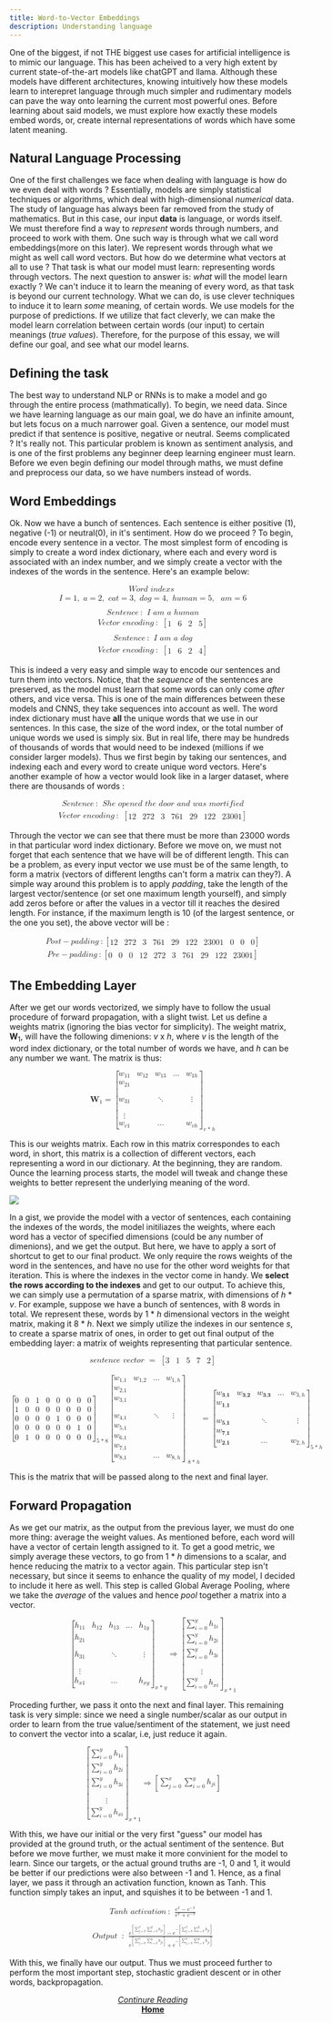 ```yaml
---
title: Word-to-Vector Embeddings
description: Understanding language
---
```


One of the biggest, if not THE biggest use cases for artificial intelligence is to mimic our language. This has been acheived to a very high extent by current state-of-the-art models like chatGPT and llama. Although these models have different architectures, knowing intuitively how these models learn to interepret language through much simpler and rudimentary models can pave the way onto learning the current most powerful ones. Before learning about said models, we must explore how exactly these models embed words, or, create internal representations of words which have some latent meaning.

## Natural Language Processing

One of the first challenges we face when dealing with language is how do we even deal with words ? Essentially, models are simply statistical techniques or algorithms, which deal with high-dimensional *numerical* data. The study of language has always been far removed from the study of mathematics. But in this case, our input **data** is language, or words itself. We must therefore find a way to *represent* words through numbers, and proceed to work with them. One such way is through what we call word embeddings(more on this later). We represent words through what we might as well call word vectors. But how do we determine what vectors at all to use ? That task is what our model must learn: representing words through vectors. The next question to answer is: *what* will the model learn exactly ? We can't induce it to learn the meaning of every word, as that task is beyond our current technology. What we can do, is use clever techniques to induce it to learn *some* meaning, of certain words. We use models for the purpose of predictions. If we utilize that fact cleverly, we can make the model learn correlation between certain words (our input) to certain meanings (*true values*).
Therefore, for the purpose of this essay, we will define our goal, and see what our model learns.

## Defining the task

The best way to understand NLP or RNNs is to make a model and go through the entire process (mathmatically). To begin, we need data. Since we have learning language as our main goal, we do have an infinite amount, but lets focus on a much narrower goal. Given a sentence, our model must predict if that sentence is positive, negative or neutral. Seems complicated ? It's really not. This particular problem is known as sentiment analysis, and is one of the first problems any beginner deep learning engineer must learn. Before we even begin defining our model through maths, we must define and preprocess our data, so we have numbers instead of words.

## Word Embeddings

Ok. Now we have a bunch of sentences. Each sentence is either positive (1), negative (-1) or neutral(0), in it's sentiment. How do we proceed ? To begin, encode every sentence in a vector. The most simplest form of encoding is simply to create a word index dictionary, where each and every word is associated with an index number, and we simply create a vector with the indexes of the words in the sentence. Here's an example below: 

<math display="block" class="tml-display" style="display:block math;"><mtable columnalign="left"><mtr><mtd class="tml-left" style="padding:0.5ex 0em 0.5ex 0em;"><mrow><mi>W</mi><mi>o</mi><mi>r</mi><mi>d</mi><mtext> </mtext><mi>i</mi><mi>n</mi><mi>d</mi><mi>e</mi><mi>x</mi><mi>s</mi><mtext> </mtext></mrow></mtd></mtr><mtr><mtd class="tml-left" style="padding:0.5ex 0em 0.5ex 0em;"><mrow><mi>I</mi><mo>=</mo><mn>1</mn><mo separator="true">,</mo><mtext> </mtext><mi>a</mi><mo>=</mo><mn>2</mn><mo separator="true">,</mo><mtext> </mtext><mi>c</mi><mi>a</mi><mi>t</mi><mo>=</mo><mn>3</mn><mo separator="true">,</mo><mtext> </mtext><mi>d</mi><mi>o</mi><mi>g</mi><mo>=</mo><mn>4</mn><mo separator="true">,</mo><mtext> </mtext><mi>h</mi><mi>u</mi><mi>m</mi><mi>a</mi><mi>n</mi><mo>=</mo><mn>5</mn><mo separator="true">,</mo><mtext> </mtext><mtext> </mtext><mi>a</mi><mi>m</mi><mo>=</mo><mn>6</mn></mrow></mtd></mtr><mtr><mtd class="tml-left" style="padding:0.5ex 0em 0.5ex 0em;"><mrow></mrow></mtd></mtr><mtr><mtd class="tml-left" style="padding:0.5ex 0em 0.5ex 0em;"><mrow><mi>S</mi><mi>e</mi><mi>n</mi><mi>t</mi><mi>e</mi><mi>n</mi><mi>c</mi><mi>e</mi><mo lspace="0.2222em" rspace="0.2222em">:</mo><mtext> </mtext><mi>I</mi><mtext> </mtext><mi>a</mi><mi>m</mi><mtext> </mtext><mi>a</mi><mtext> </mtext><mi>h</mi><mi>u</mi><mi>m</mi><mi>a</mi><mi>n</mi></mrow></mtd></mtr><mtr><mtd class="tml-left" style="padding:0.5ex 0em 0.5ex 0em;"><mrow><mi>V</mi><mi>e</mi><mi>c</mi><mi>t</mi><mi>o</mi><mi>r</mi><mtext> </mtext><mi>e</mi><mi>n</mi><mi>c</mi><mi>o</mi><mi>d</mi><mi>i</mi><mi>n</mi><mi>g</mi><mo lspace="0.2222em" rspace="0.2222em">:</mo><mtext> </mtext><mrow><mo fence="true" form="prefix">[</mo><mtable columnalign="center center center center"><mtr><mtd style="padding-left:0em;"><mn>1</mn></mtd><mtd><mn>6</mn></mtd><mtd><mn>2</mn></mtd><mtd style="padding-right:0em;"><mn>5</mn></mtd></mtr></mtable><mo fence="true" form="postfix">]</mo></mrow></mrow></mtd></mtr><mtr><mtd class="tml-left" style="padding:0.5ex 0em 0.5ex 0em;"><mrow></mrow></mtd></mtr><mtr><mtd class="tml-left" style="padding:0.5ex 0em 0.5ex 0em;"><mrow><mi>S</mi><mi>e</mi><mi>n</mi><mi>t</mi><mi>e</mi><mi>n</mi><mi>c</mi><mi>e</mi><mo lspace="0.2222em" rspace="0.2222em">:</mo><mtext> </mtext><mi>I</mi><mtext> </mtext><mi>a</mi><mi>m</mi><mtext> </mtext><mi>a</mi><mtext> </mtext><mi>d</mi><mi>o</mi><mi>g</mi></mrow></mtd></mtr><mtr><mtd class="tml-left" style="padding:0.5ex 0em 0.5ex 0em;"><mrow><mi>V</mi><mi>e</mi><mi>c</mi><mi>t</mi><mi>o</mi><mi>r</mi><mtext> </mtext><mi>e</mi><mi>n</mi><mi>c</mi><mi>o</mi><mi>d</mi><mi>i</mi><mi>n</mi><mi>g</mi><mo lspace="0.2222em" rspace="0.2222em">:</mo><mtext> </mtext><mrow><mo fence="true" form="prefix">[</mo><mtable columnalign="center center center center"><mtr><mtd style="padding-left:0em;"><mn>1</mn></mtd><mtd><mn>6</mn></mtd><mtd><mn>2</mn></mtd><mtd style="padding-right:0em;"><mn>4</mn></mtd></mtr></mtable><mo fence="true" form="postfix">]</mo></mrow></mrow></mtd></mtr></mtable></math>

This is indeed a very easy and simple way to encode our sentences and turn them into vectors. Notice, that the *sequence* of the sentences are preserved, as the model must learn that some words can only come *after* others, and vice versa. This is one of the main differences between these models and CNNS, they take sequences into account as well. The word index dictionary must have **all** the unique words that we use in our sentences. In this case, the size of the word index, or the total number of unique words we used is simply six. But in real life, there may be hundreds of thousands of words that would need to be indexed (millions if we consider larger models). Thus we first begin by taking our sentences, and indexing each and every word to create unique word vectors. Here's another example of how a vector would look like in a larger dataset, where there are thousands of words :
 
<math display="block" class="tml-display" style="display:block math;"><mtable columnalign="left"><mtr><mtd class="tml-left" style="padding:0.5ex 0em 0.5ex 0em;"><mrow><mi>S</mi><mi>e</mi><mi>n</mi><mi>t</mi><mi>e</mi><mi>n</mi><mi>c</mi><mi>e</mi><mo lspace="0.2222em" rspace="0.2222em">:</mo><mtext> </mtext><mi>S</mi><mi>h</mi><mi>e</mi><mtext> </mtext><mi>o</mi><mi>p</mi><mi>e</mi><mi>n</mi><mi>e</mi><mi>d</mi><mtext> </mtext><mi>t</mi><mi>h</mi><mi>e</mi><mtext> </mtext><mi>d</mi><mi>o</mi><mi>o</mi><mi>r</mi><mtext> </mtext><mi>a</mi><mi>n</mi><mi>d</mi><mtext> </mtext><mi>w</mi><mi>a</mi><mi>s</mi><mtext> </mtext><mi>m</mi><mi>o</mi><mi>r</mi><mi>t</mi><mi>i</mi><mi>f</mi><mi>i</mi><mi>e</mi><mi>d</mi></mrow></mtd></mtr><mtr><mtd class="tml-left" style="padding:0.5ex 0em 0.5ex 0em;"><mrow><mi>V</mi><mi>e</mi><mi>c</mi><mi>t</mi><mi>o</mi><mi>r</mi><mtext> </mtext><mi>e</mi><mi>n</mi><mi>c</mi><mi>o</mi><mi>d</mi><mi>i</mi><mi>n</mi><mi>g</mi><mo lspace="0.2222em" rspace="0.2222em">:</mo><mtext> </mtext><mrow><mo fence="true" form="prefix">[</mo><mtable columnalign="center center center center center center center"><mtr><mtd style="padding-left:0em;"><mn>12</mn></mtd><mtd><mn>272</mn></mtd><mtd><mn>3</mn></mtd><mtd><mn>761</mn></mtd><mtd><mn>29</mn></mtd><mtd><mn>122</mn></mtd><mtd style="padding-right:0em;"><mn>23001</mn></mtd></mtr></mtable><mo fence="true" form="postfix">]</mo></mrow></mrow></mtd></mtr></mtable></math>

Through the vector we can see that there must be more than 23000 words in that particular word index dictionary. Before we move on, we must not forget that each sentence that we have will be of different length. This can be a problem, as every input vector we use must be of the same length, to form a matrix (vectors of different lengths can't form a matrix can they?). A simple way around this problem is to apply *padding*, take the length of the largest vector/sentence (or set one maximum length yourself), and simply add zeros before or after the values in a vector till it reaches the desired length. For instance, if the maximum length is 10 (of the largest sentence, or the one you set), the above vector will be :

<math display="block" class="tml-display" style="display:block math;"><mtable columnalign="left"><mtr><mtd class="tml-left" style="padding:0.5ex 0em 0.5ex 0em;"><mrow><mi>P</mi><mi>o</mi><mi>s</mi><mi>t</mi><mo>−</mo><mi>p</mi><mi>a</mi><mi>d</mi><mi>d</mi><mi>i</mi><mi>n</mi><mi>g</mi><mo lspace="0.2222em" rspace="0.2222em">:</mo><mrow><mo fence="true" form="prefix">[</mo><mtable columnalign="center center center center center center center center center center"><mtr><mtd style="padding-left:0em;"><mn>12</mn></mtd><mtd><mn>272</mn></mtd><mtd><mn>3</mn></mtd><mtd><mn>761</mn></mtd><mtd><mn>29</mn></mtd><mtd><mn>122</mn></mtd><mtd><mn>23001</mn></mtd><mtd><mn>0</mn></mtd><mtd><mn>0</mn></mtd><mtd style="padding-right:0em;"><mn>0</mn></mtd></mtr></mtable><mo fence="true" form="postfix">]</mo></mrow></mrow></mtd></mtr><mtr><mtd class="tml-left" style="padding:0.5ex 0em 0.5ex 0em;"><mrow><mi>P</mi><mi>r</mi><mi>e</mi><mo>−</mo><mi>p</mi><mi>a</mi><mi>d</mi><mi>d</mi><mi>i</mi><mi>n</mi><mi>g</mi><mo lspace="0.2222em" rspace="0.2222em">:</mo><mrow><mo fence="true" form="prefix">[</mo><mtable columnalign="center center center center center center center center center center"><mtr><mtd style="padding-left:0em;"><mn>0</mn></mtd><mtd><mn>0</mn></mtd><mtd><mn>0</mn></mtd><mtd><mn>12</mn></mtd><mtd><mn>272</mn></mtd><mtd><mn>3</mn></mtd><mtd><mn>761</mn></mtd><mtd><mn>29</mn></mtd><mtd><mn>122</mn></mtd><mtd style="padding-right:0em;"><mn>23001</mn></mtd></mtr></mtable><mo fence="true" form="postfix">]</mo></mrow></mrow></mtd></mtr></mtable></math>

## The Embedding Layer

After we get our words vectorized, we simply have to follow the usual procedure of forward propagation, with a slight twist. Let us define a weights matrix (ignoring the bias vector for simplicity). The weight matrix, **W**<sub>1</sub>, will have the following dimenions: *v* x *h*, where *v* is the length of the word index dictionary, or the total number of words we have, and *h* can be any number we want. The matrix is thus: 

<math display="block" class="tml-display" style="display:block math;"><mrow><msub><mi>𝐖</mi><mn>1</mn></msub><mo>=</mo><msub><mrow><mo fence="true" form="prefix">[</mo><mtable columnalign="center center center center center"><mtr><mtd style="padding-left:0em;"><msub><mi>w</mi><mn>11</mn></msub></mtd><mtd><msub><mi>w</mi><mn>12</mn></msub></mtd><mtd><msub><mi>w</mi><mn>13</mn></msub></mtd><mtd><mo lspace="0em" rspace="0em">…</mo></mtd><mtd style="padding-right:0em;"><msub><mi>w</mi><mrow><mn>1</mn><mi>h</mi></mrow></msub></mtd></mtr><mtr><mtd style="padding-left:0em;"><msub><mi>w</mi><mn>21</mn></msub></mtd><mtd><mrow></mrow></mtd><mtd><mrow></mrow></mtd><mtd><mrow></mrow></mtd><mtd style="padding-right:0em;"><mrow></mrow></mtd></mtr><mtr><mtd style="padding-left:0em;"><msub><mi>w</mi><mn>31</mn></msub></mtd><mtd><mrow></mrow></mtd><mtd><mo lspace="0em" rspace="0em">⋱</mo></mtd><mtd><mrow></mrow></mtd><mtd style="padding-right:0em;"><mrow><mi>⋮</mi><mspace width="0pt" height="14.944pt"></mspace></mrow></mtd></mtr><mtr><mtd style="padding-left:0em;"><mrow><mi>⋮</mi><mspace width="0pt" height="14.944pt"></mspace></mrow></mtd><mtd><mrow></mrow></mtd><mtd><mrow></mrow></mtd><mtd><mrow></mrow></mtd><mtd style="padding-right:0em;"><mrow></mrow></mtd></mtr><mtr><mtd style="padding-left:0em;"><msub><mi>w</mi><mrow><mi>v</mi><mn>1</mn></mrow></msub></mtd><mtd><mrow></mrow></mtd><mtd><mo lspace="0em" rspace="0em">…</mo></mtd><mtd><mrow></mrow></mtd><mtd style="padding-right:0em;"><msub><mi>w</mi><mrow><mi>v</mi><mi>h</mi></mrow></msub></mtd></mtr></mtable><mo fence="true" form="postfix">]</mo></mrow><mrow><mi>v</mi><mo>* </mo><mi>h</mi></mrow></msub></mrow></math>

This is our weights matrix. Each row in this matrix correspondes to each word, in short, this matrix is a collection of different vectors, each representing a word in our dictionary. At the beginning, they are random. Ounce the learning process starts, the model will tweak and change these weights to better represent the underlying meaning of the word. 

<img src='/media/wordweights.png'>

In a gist, we provide the model with a vector of sentences, each containing the indexes of the words, the model initiliazes the weights, where each word has a vector of specified dimensions (could be any number of dimenions), and we get the output. But here, we have to apply a sort of shortcut to get to our final product. We only require the rows weights of the word in the sentences, and have no use for the other word weights for that iteration. This is where the indexes in the vector come in handy. We **select the rows according to the indexes** and get to our output.
To achieve this, we can simply use a permutation of a sparse matrix, with dimensions of *h* * *v*. For example, suppose we have a bunch of sentences, with 8 words in total. We represent these, words by 1 * *h* dimensional vectors in the weight matrix, making it 8 * *h*. Next we simply utilize the indexes in our sentence *s*, to create a sparse matrix of ones, in order to get out final output of the embedding layer: a matrix of weights representing that particular sentence.

<math display="block" class="tml-display" style="display:block math;"><mrow><mi>s</mi><mi>e</mi><mi>n</mi><mi>t</mi><mi>e</mi><mi>n</mi><mi>c</mi><mi>e</mi><mtext> </mtext><mi>v</mi><mi>e</mi><mi>c</mi><mi>t</mi><mi>o</mi><mi>r</mi><mtext> </mtext><mo>=</mo><mtext> </mtext><mrow><mo fence="true" form="prefix">[</mo><mtable columnalign="center center center center center"><mtr><mtd style="padding-left:0em;"><mn>3</mn></mtd><mtd><mn>1</mn></mtd><mtd><mn>5</mn></mtd><mtd><mn>7</mn></mtd><mtd style="padding-right:0em;"><mn>2</mn></mtd></mtr></mtable><mo fence="true" form="postfix">]</mo></mrow></mrow></math><br>
<math display="block" class="tml-display" style="display:block math;"><mrow><msub><mrow><mo fence="true" form="prefix">[</mo><mtable columnalign="center center center center center center center center"><mtr><mtd style="padding-left:0em;"><mn>0</mn></mtd><mtd><mn>0</mn></mtd><mtd><mn>1</mn></mtd><mtd><mn>0</mn></mtd><mtd><mn>0</mn></mtd><mtd><mn>0</mn></mtd><mtd><mn>0</mn></mtd><mtd style="padding-right:0em;"><mn>0</mn></mtd></mtr><mtr><mtd style="padding-left:0em;"><mn>1</mn></mtd><mtd><mn>0</mn></mtd><mtd><mn>0</mn></mtd><mtd><mn>0</mn></mtd><mtd><mn>0</mn></mtd><mtd><mn>0</mn></mtd><mtd><mn>0</mn></mtd><mtd style="padding-right:0em;"><mn>0</mn></mtd></mtr><mtr><mtd style="padding-left:0em;"><mn>0</mn></mtd><mtd><mn>0</mn></mtd><mtd><mn>0</mn></mtd><mtd><mn>0</mn></mtd><mtd><mn>1</mn></mtd><mtd><mn>0</mn></mtd><mtd><mn>0</mn></mtd><mtd style="padding-right:0em;"><mn>0</mn></mtd></mtr><mtr><mtd style="padding-left:0em;"><mn>0</mn></mtd><mtd><mn>0</mn></mtd><mtd><mn>0</mn></mtd><mtd><mn>0</mn></mtd><mtd><mn>0</mn></mtd><mtd><mn>0</mn></mtd><mtd><mn>1</mn></mtd><mtd style="padding-right:0em;"><mn>0</mn></mtd></mtr><mtr><mtd style="padding-left:0em;"><mn>0</mn></mtd><mtd><mn>1</mn></mtd><mtd><mn>0</mn></mtd><mtd><mn>0</mn></mtd><mtd><mn>0</mn></mtd><mtd><mn>0</mn></mtd><mtd><mn>0</mn></mtd><mtd style="padding-right:0em;"><mn>0</mn></mtd></mtr></mtable><mo fence="true" form="postfix">]</mo></mrow><mrow><mn>5</mn><mo>* </mo><mn>8</mn></mrow></msub><msub><mrow><mo fence="true" form="prefix">[</mo><mtable columnalign="center center center center"><mtr><mtd style="padding-left:0em;"><msub><mi>w</mi><mn>1,1</mn></msub></mtd><mtd><msub><mi>w</mi><mn>1,2</mn></msub></mtd><mtd><mo lspace="0em" rspace="0em">…</mo></mtd><mtd style="padding-right:0em;"><msub><mi>w</mi><mrow><mn>1</mn><mo separator="true">,</mo><mi>h</mi></mrow></msub></mtd></mtr><mtr><mtd style="padding-left:0em;"><msub><mi>w</mi><mn>2,1</mn></msub></mtd><mtd><mrow></mrow></mtd><mtd><mrow></mrow></mtd><mtd style="padding-right:0em;"><mrow></mrow></mtd></mtr><mtr><mtd style="padding-left:0em;"><msub><mi>w</mi><mn>3,1</mn></msub></mtd><mtd><mrow></mrow></mtd><mtd><mrow></mrow></mtd><mtd style="padding-right:0em;"><mrow></mrow></mtd></mtr><mtr><mtd style="padding-left:0em;"><msub><mi>w</mi><mn>4,1</mn></msub></mtd><mtd><mrow></mrow></mtd><mtd><mo lspace="0em" rspace="0em">⋱</mo></mtd><mtd style="padding-right:0em;"><mrow><mi>⋮</mi><mspace width="0pt" height="14.944pt"></mspace></mrow></mtd></mtr><mtr><mtd style="padding-left:0em;"><msub><mi>w</mi><mn>5,1</mn></msub></mtd><mtd><mrow></mrow></mtd><mtd><mrow></mrow></mtd><mtd style="padding-right:0em;"><mrow></mrow></mtd></mtr><mtr><mtd style="padding-left:0em;"><msub><mi>w</mi><mn>6,1</mn></msub></mtd><mtd><mrow></mrow></mtd><mtd><mrow></mrow></mtd><mtd style="padding-right:0em;"><mrow></mrow></mtd></mtr><mtr><mtd style="padding-left:0em;"><msub><mi>w</mi><mn>7,1</mn></msub></mtd><mtd><mrow></mrow></mtd><mtd><mrow></mrow></mtd><mtd style="padding-right:0em;"><mrow></mrow></mtd></mtr><mtr><mtd style="padding-left:0em;"><msub><mi>w</mi><mn>8,1</mn></msub></mtd><mtd><mrow></mrow></mtd><mtd><mo lspace="0em" rspace="0em">…</mo></mtd><mtd style="padding-right:0em;"><msub><mi>w</mi><mrow><mn>8</mn><mo separator="true">,</mo><mi>h</mi></mrow></msub></mtd></mtr></mtable><mo fence="true" form="postfix">]</mo></mrow><mrow><mtext> </mtext><mn>8</mn><mo>* </mo><mi>h</mi></mrow></msub><mo>=</mo><msub><mrow><mo fence="true" form="prefix">[</mo><mtable columnalign="center center center center center"><mtr><mtd style="padding-left:0em;"><msub><mi>w</mi><mn>𝟑,𝟏</mn></msub></mtd><mtd><msub><mi>w</mi><mn>𝟑,𝟐</mn></msub></mtd><mtd><msub><mi>w</mi><mn>𝟑,𝟑</mn></msub></mtd><mtd><mo lspace="0em" rspace="0em">…</mo></mtd><mtd style="padding-right:0em;"><msub><mi>w</mi><mrow><mn>3</mn><mo separator="true">,</mo><mi>h</mi></mrow></msub></mtd></mtr><mtr><mtd style="padding-left:0em;"><mrow><mi>w</mi><msub><mrow></mrow><mn>𝟏,𝟏</mn></msub></mrow></mtd><mtd><mrow></mrow></mtd><mtd><mrow></mrow></mtd><mtd><mrow></mrow></mtd><mtd style="padding-right:0em;"><mrow></mrow></mtd></mtr><mtr><mtd style="padding-left:0em;"><msub><mi>w</mi><mn>𝟓,𝟏</mn></msub></mtd><mtd><mrow></mrow></mtd><mtd><mo lspace="0em" rspace="0em">⋱</mo></mtd><mtd><mrow></mrow></mtd><mtd style="padding-right:0em;"><mrow><mi>⋮</mi><mspace width="0pt" height="14.944pt"></mspace></mrow></mtd></mtr><mtr><mtd style="padding-left:0em;"><mrow><mi>w</mi><msub><mrow></mrow><mn>𝟕,𝟏</mn></msub></mrow></mtd><mtd><mrow></mrow></mtd><mtd><mrow></mrow></mtd><mtd><mrow></mrow></mtd><mtd style="padding-right:0em;"><mrow></mrow></mtd></mtr><mtr><mtd style="padding-left:0em;"><msub><mi>w</mi><mn>𝟐,𝟏</mn></msub></mtd><mtd><mrow></mrow></mtd><mtd><mo lspace="0em" rspace="0em">…</mo></mtd><mtd><mrow></mrow></mtd><mtd style="padding-right:0em;"><msub><mi>w</mi><mrow><mn>2</mn><mo separator="true">,</mo><mi>h</mi></mrow></msub></mtd></mtr></mtable><mo fence="true" form="postfix">]</mo></mrow><mrow><mn>5</mn><mo>* </mo><mi>h</mi></mrow></msub></mrow></math>

This is the matrix that will be passed along to the next and final layer.

## Forward Propagation

As we get our matrix, as the output from the previous layer, we must do one more thing: average the weight values. As mentioned before, each word will have a vector of certain length assigned to it. To get a good metric, we simply average these vectors, to go from 1 * *h* dimensions to a scalar, and hence reducing the matrix to a vector again. This particular step isn't necessary, but since it seems to enhance the quality of my model, I decided to include it here as well. This step is called Global Average Pooling, where we take the *average* of the values and hence *pool* together a matrix into a vector.

<math display="block" class="tml-display" style="display:block math;"><mrow><msub><mrow><mo fence="true" form="prefix">[</mo><mtable columnalign="center center center center center"><mtr><mtd style="padding-left:0em;"><msub><mi>h</mi><mn>11</mn></msub></mtd><mtd><msub><mi>h</mi><mn>12</mn></msub></mtd><mtd><msub><mi>h</mi><mn>13</mn></msub></mtd><mtd><mo lspace="0em" rspace="0em">…</mo></mtd><mtd style="padding-right:0em;"><msub><mi>h</mi><mrow><mn>1</mn><mi>y</mi></mrow></msub></mtd></mtr><mtr><mtd style="padding-left:0em;"><msub><mi>h</mi><mn>21</mn></msub></mtd><mtd><mrow></mrow></mtd><mtd><mrow></mrow></mtd><mtd><mrow></mrow></mtd><mtd style="padding-right:0em;"><mrow></mrow></mtd></mtr><mtr><mtd style="padding-left:0em;"><msub><mi>h</mi><mn>31</mn></msub></mtd><mtd><mrow></mrow></mtd><mtd><mo lspace="0em" rspace="0em">⋱</mo></mtd><mtd><mrow></mrow></mtd><mtd style="padding-right:0em;"><mrow><mi>⋮</mi><mspace width="0pt" height="14.944pt"></mspace></mrow></mtd></mtr><mtr><mtd style="padding-left:0em;"><mrow><mi>⋮</mi><mspace width="0pt" height="14.944pt"></mspace></mrow></mtd><mtd><mrow></mrow></mtd><mtd><mrow></mrow></mtd><mtd><mrow></mrow></mtd><mtd style="padding-right:0em;"><mrow></mrow></mtd></mtr><mtr><mtd style="padding-left:0em;"><msub><mi>h</mi><mrow><mi>x</mi><mn>1</mn></mrow></msub></mtd><mtd><mrow></mrow></mtd><mtd><mo lspace="0em" rspace="0em">…</mo></mtd><mtd><mrow></mrow></mtd><mtd style="padding-right:0em;"><msub><mi>h</mi><mrow><mi>x</mi><mi>y</mi></mrow></msub></mtd></mtr></mtable><mo fence="true" form="postfix">]</mo></mrow><mrow><mi>x</mi><mo>* </mo><mi>y</mi></mrow></msub><mo stretchy="false">⇒</mo><msub><mrow><mo fence="true" form="prefix">[</mo><mtable columnalign="center"><mtr><mtd style="padding-left:0em;padding-right:0em;"><mrow><msubsup><mo movablelimits="false">∑</mo><mrow><mi>i</mi><mo>=</mo><mn>0</mn></mrow><mi>y</mi></msubsup><msub><mi>h</mi><mrow><mn>1</mn><mi>i</mi></mrow></msub></mrow></mtd></mtr><mtr><mtd style="padding-left:0em;padding-right:0em;"><mrow><msubsup><mo movablelimits="false">∑</mo><mrow><mi>i</mi><mo>=</mo><mn>0</mn></mrow><mi>y</mi></msubsup><msub><mi>h</mi><mrow><mn>2</mn><mi>i</mi></mrow></msub></mrow></mtd></mtr><mtr><mtd style="padding-left:0em;padding-right:0em;"><mrow><msubsup><mo movablelimits="false">∑</mo><mrow><mi>i</mi><mo>=</mo><mn>0</mn></mrow><mi>y</mi></msubsup><msub><mi>h</mi><mrow><mn>3</mn><mi>i</mi></mrow></msub></mrow></mtd></mtr><mtr><mtd style="padding-left:0em;padding-right:0em;"><mrow><mi>⋮</mi><mspace width="0pt" height="14.944pt"></mspace></mrow></mtd></mtr><mtr><mtd style="padding-left:0em;padding-right:0em;"><mrow><msubsup><mo movablelimits="false">∑</mo><mrow><mi>i</mi><mo>=</mo><mn>0</mn></mrow><mi>y</mi></msubsup><msub><mi>h</mi><mrow><mi>x</mi><mi>i</mi></mrow></msub></mrow></mtd></mtr></mtable><mo fence="true" form="postfix">]</mo></mrow><mrow><mi>x</mi><mo>* </mo><mn>1</mn></mrow></msub></mrow></math>

Proceding further, we pass it onto the next and final layer. This remaining task is very simple: since we need a single number/scalar as our output in order to learn from the true value/sentiment of the statement, we just need to convert the vector into a scalar, i.e, just reduce it again. 

<math display="block" class="tml-display" style="display:block math;"><mrow><msub><mrow><mo fence="true" form="prefix">[</mo><mtable columnalign="center"><mtr><mtd style="padding-left:0em;padding-right:0em;"><mrow><msubsup><mo movablelimits="false">∑</mo><mrow><mi>i</mi><mo>=</mo><mn>0</mn></mrow><mi>y</mi></msubsup><msub><mi>h</mi><mrow><mn>1</mn><mi>i</mi></mrow></msub></mrow></mtd></mtr><mtr><mtd style="padding-left:0em;padding-right:0em;"><mrow><msubsup><mo movablelimits="false">∑</mo><mrow><mi>i</mi><mo>=</mo><mn>0</mn></mrow><mi>y</mi></msubsup><msub><mi>h</mi><mrow><mn>2</mn><mi>i</mi></mrow></msub></mrow></mtd></mtr><mtr><mtd style="padding-left:0em;padding-right:0em;"><mrow><msubsup><mo movablelimits="false">∑</mo><mrow><mi>i</mi><mo>=</mo><mn>0</mn></mrow><mi>y</mi></msubsup><msub><mi>h</mi><mrow><mn>3</mn><mi>i</mi></mrow></msub></mrow></mtd></mtr><mtr><mtd style="padding-left:0em;padding-right:0em;"><mrow><mi>⋮</mi><mspace width="0pt" height="14.944pt"></mspace></mrow></mtd></mtr><mtr><mtd style="padding-left:0em;padding-right:0em;"><mrow><msubsup><mo movablelimits="false">∑</mo><mrow><mi>i</mi><mo>=</mo><mn>0</mn></mrow><mi>y</mi></msubsup><msub><mi>h</mi><mrow><mi>x</mi><mi>i</mi></mrow></msub></mrow></mtd></mtr></mtable><mo fence="true" form="postfix">]</mo></mrow><mrow><mi>x</mi><mo>* </mo><mn>1</mn></mrow></msub><mo stretchy="false">⇒</mo><mrow><mo fence="true" form="prefix">[</mo><mtable columnalign="center"><mtr><mtd style="padding-left:0em;padding-right:0em;"><mrow><msubsup><mo movablelimits="false">∑</mo><mrow><mi>j</mi><mo>=</mo><mn>0</mn></mrow><mi>x</mi></msubsup><msubsup><mo movablelimits="false">∑</mo><mrow><mi>i</mi><mo>=</mo><mn>0</mn></mrow><mi>y</mi></msubsup><msub><mi>h</mi><mrow><mi>j</mi><mi>i</mi></mrow></msub></mrow></mtd></mtr></mtable><mo fence="true" form="postfix">]</mo></mrow></mrow></math>

With this, we have our initial or the very first "guess" our model has provided at the ground truth, or the actual sentiment of the sentence. But before we move further, we must make it more convinient for the model to learn. Since our targets, or the actual ground truths are -1, 0 and 1, it would be better if our predictions were also between -1 and 1. Hence, as a final layer, we pass it through an activation function, known as Tanh. This function simply takes an input, and squishes it to be between -1 and 1.

<math display="block" class="tml-display" style="display:block math;"><mtable columnalign="left"><mtr><mtd class="tml-left" style="padding:0.5ex 0em 0.5ex 0em;"><mrow><mi>T</mi><mi>a</mi><mi>n</mi><mi>h</mi><mtext> </mtext><mi>a</mi><mi>c</mi><mi>t</mi><mi>i</mi><mi>v</mi><mi>a</mi><mi>t</mi><mi>i</mi><mi>o</mi><mi>n</mi><mo lspace="0.2222em" rspace="0.2222em">:</mo><mtext> </mtext><mfrac><mrow><msup><mi>e</mi><mi>x</mi></msup><mo>−</mo><msup><mi>e</mi><mrow><mo>−</mo><mi>x</mi></mrow></msup></mrow><mrow><msup><mi>e</mi><mi>x</mi></msup><mo>+</mo><msup><mi>e</mi><mrow><mo>−</mo><mi>x</mi></mrow></msup></mrow></mfrac></mrow></mtd></mtr><mtr><mtd class="tml-left" style="padding:0.5ex 0em 0.5ex 0em;"><mrow></mrow></mtd></mtr><mtr><mtd class="tml-left" style="padding:0.5ex 0em 0.5ex 0em;"><mrow><mi>O</mi><mi>u</mi><mi>t</mi><mi>p</mi><mi>u</mi><mi>t</mi><mtext> </mtext><mo lspace="0.2222em" rspace="0.2222em">:</mo><mtext> </mtext><mfrac><mrow><msup><mi>e</mi><mrow><mo fence="true" form="prefix">[</mo><mtable columnalign="center"><mtr><mtd style="padding-left:0em;padding-right:0em;"><mrow><msubsup><mo movablelimits="false">∑</mo><mrow><mi>j</mi><mo>=</mo><mn>0</mn></mrow><mi>x</mi></msubsup><msubsup><mo movablelimits="false">∑</mo><mrow><mi>i</mi><mo>=</mo><mn>0</mn></mrow><mi>y</mi></msubsup><msub><mi>h</mi><mrow><mi>j</mi><mi>i</mi></mrow></msub></mrow></mtd></mtr></mtable><mo fence="true" form="postfix">]</mo></mrow></msup><mo>−</mo><msup><mi>e</mi><mrow><mo>−</mo><mrow><mo fence="true" form="prefix">[</mo><mtable columnalign="center"><mtr><mtd style="padding-left:0em;padding-right:0em;"><mrow><msubsup><mo movablelimits="false">∑</mo><mrow><mi>j</mi><mo>=</mo><mn>0</mn></mrow><mi>x</mi></msubsup><msubsup><mo movablelimits="false">∑</mo><mrow><mi>i</mi><mo>=</mo><mn>0</mn></mrow><mi>y</mi></msubsup><msub><mi>h</mi><mrow><mi>j</mi><mi>i</mi></mrow></msub></mrow></mtd></mtr></mtable><mo fence="true" form="postfix">]</mo></mrow></mrow></msup></mrow><mrow><msup><mi>e</mi><mrow><mo fence="true" form="prefix">[</mo><mtable columnalign="center"><mtr><mtd style="padding-left:0em;padding-right:0em;"><mrow><msubsup><mo movablelimits="false">∑</mo><mrow><mi>j</mi><mo>=</mo><mn>0</mn></mrow><mi>x</mi></msubsup><msubsup><mo movablelimits="false">∑</mo><mrow><mi>i</mi><mo>=</mo><mn>0</mn></mrow><mi>y</mi></msubsup><msub><mi>h</mi><mrow><mi>j</mi><mi>i</mi></mrow></msub></mrow></mtd></mtr></mtable><mo fence="true" form="postfix">]</mo></mrow></msup><mo>+</mo><msup><mi>e</mi><mrow><mo>−</mo><mrow><mo fence="true" form="prefix">[</mo><mtable columnalign="center"><mtr><mtd style="padding-left:0em;padding-right:0em;"><mrow><msubsup><mo movablelimits="false">∑</mo><mrow><mi>j</mi><mo>=</mo><mn>0</mn></mrow><mi>x</mi></msubsup><msubsup><mo movablelimits="false">∑</mo><mrow><mi>i</mi><mo>=</mo><mn>0</mn></mrow><mi>y</mi></msubsup><msub><mi>h</mi><mrow><mi>j</mi><mi>i</mi></mrow></msub></mrow></mtd></mtr></mtable><mo fence="true" form="postfix">]</mo></mrow></mrow></msup></mrow></mfrac></mrow></mtd></mtr></mtable></math>

With this, we finally have our output. Thus we must proceed further to perform the most important step, stochastic gradient descent or in other words, backpropagation.

<p style="text-align: center;">
<i><a href="/blog/wtov2/">Continure Reading</a></i>
<br>
<strong><a href='/'>Home</a></strong>
</p>
